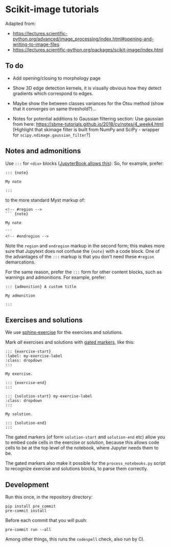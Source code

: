 # Scikit-image tutorials

Adapted from:

* https://lectures.scientific-python.org/advanced/image_processing/index.html#opening-and-writing-to-image-files
* https://lectures.scientific-python.org/packages/scikit-image/index.html

## To do

- Add opening/closing to morphology page

- Show 3D edge detection kernels, it is visually obvious how they detect gradients
which correspond to edges.

- Maybe show the between classes variances for the Otsu method (show that it converges on same threshold?)...
  
- Notes for potential additions to Gaussian filtering section: Use gaussian from here: https://sbme-tutorials.github.io/2018/cv/notes/4_week4.html [Highlight that skimage filter is built from NumPy and SciPy - wrapper for `scipy.ndimage.gaussian_filter`?]

## Notes and admonitions

Use `:::` for
`<div>` blocks ([JupyterBook allows
this](https://jupyterbook.org/en/stable/content/content-blocks.html#markdown-friendly-directives-with)):
So, for example, prefer:

~~~
::: {note}

My note

:::
~~~

to the more standard Myst markup of:

~~~
<!-- #region -->
``` {note}

My note

```
<!-- #endregion -->
~~~

Note the `region` and `endregion` markup in the second form; this makes more
sure that Jupytext does not confuse the `{note}` with a code block.  One of the
advantages of the `:::` markup is that you don't need these `#region`
demarcations.

For the same reason, prefer the `:::` form for other content blocks, such as
warnings and admonitions.  For example, prefer:

~~~
::: {admonition} A custom title

My admonition

:::
~~~


## Exercises and solutions

We use [sphinx-exercise](https://ebp-sphinx-exercise.readthedocs.io) for the exercises and solutions.

Mark *all* exercises and solutions with [gated
markers](https://ebp-sphinx-exercise.readthedocs.io/en/latest/syntax.html#alternative-gated-syntax),
like this:

~~~
::: {exercise-start}
:label: my-exercise-label
:class: dropdown
:::

My exercise.

::: {exercise-end}
:::

::: {solution-start} my-exercise-label
:class: dropdown
:::

My solution.

::: {solution-end}
:::
~~~

The gated markers (of form `solution-start` and `solution-end` etc) allow you
to embed code cells in the exercise or solution, because this allows code cells
to be at the top level of the notebook, where Jupyter needs them to be.

The gated markers also make it possible for the `process_notebooks.py`
script to recognize exercise and solutions blocks, to parse them correctly.

## Development

Run this once, in the repository directory:

```
pip install pre_commit
pre-commit install
```

Before each commit that you will push:

```
pre-commit run --all
```

Among other things, this runs the `codespell` check, also run by CI.
